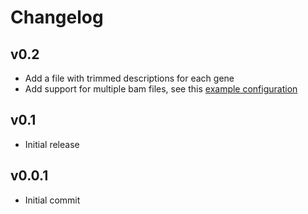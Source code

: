 Changelog
==========

<!--
Newest changes should be on top.

This document is user facing. Please word the changes in such a way
that users understand how the changes affect the new version.
-->

v0.2
---------------------------
+ Add a file with trimmed descriptions for each gene
+ Add support for multiple bam files, see this [example
configuration](https://github.com/Redmar-van-den-Berg/HiFi-assembly/blob/main/tests/pep/project_config_two_bamfiles.yml)

v0.1
---------------------------
+ Initial release

v0.0.1
---------------------------
+ Initial commit

